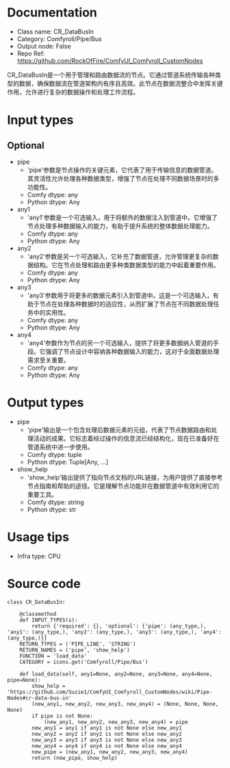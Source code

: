 # Documentation
- Class name: CR_DataBusIn
- Category: Comfyroll/Pipe/Bus
- Output node: False
- Repo Ref: https://github.com/RockOfFire/ComfyUI_Comfyroll_CustomNodes

CR_DataBusIn是一个用于管理和路由数据流的节点。它通过管道系统传输各种类型的数据，确保数据流在管道架构内有序且高效。此节点在数据流整合中发挥关键作用，允许进行复杂的数据操作和处理工作流程。

# Input types
## Optional
- pipe
    - 'pipe'参数是节点操作的关键元素，它代表了用于传输信息的数据管道。其灵活性允许处理各种数据类型，增强了节点在处理不同数据场景时的多功能性。
    - Comfy dtype: any
    - Python dtype: Any
- any1
    - 'any1'参数是一个可选输入，用于将额外的数据注入到管道中。它增强了节点处理多种数据输入的能力，有助于提升系统的整体数据处理能力。
    - Comfy dtype: any
    - Python dtype: Any
- any2
    - 'any2'参数是另一个可选输入，它补充了数据管道，允许管理更复杂的数据结构。它在节点处理和路由更多种类数据类型的能力中起着重要作用。
    - Comfy dtype: any
    - Python dtype: Any
- any3
    - 'any3'参数用于将更多的数据元素引入到管道中。这是一个可选输入，有助于节点在处理各种数据时的适应性，从而扩展了节点在不同数据处理任务中的实用性。
    - Comfy dtype: any
    - Python dtype: Any
- any4
    - 'any4'参数作为节点的另一个可选输入，提供了将更多数据纳入管道的手段。它强调了节点设计中容纳各种数据输入的能力，这对于全面数据处理需求至关重要。
    - Comfy dtype: any
    - Python dtype: Any

# Output types
- pipe
    - 'pipe'输出是一个包含处理后数据元素的元组，代表了节点数据路由和处理活动的成果。它标志着经过操作的信息流已经结构化，现在已准备好在管道系统中进一步使用。
    - Comfy dtype: tuple
    - Python dtype: Tuple[Any, ...]
- show_help
    - 'show_help'输出提供了指向节点文档的URL链接，为用户提供了直接参考节点指南和帮助的途径。它是理解节点功能并在数据管道中有效利用它的重要工具。
    - Comfy dtype: string
    - Python dtype: str

# Usage tips
- Infra type: CPU

# Source code
```
class CR_DataBusIn:

    @classmethod
    def INPUT_TYPES(s):
        return {'required': {}, 'optional': {'pipe': (any_type,), 'any1': (any_type,), 'any2': (any_type,), 'any3': (any_type,), 'any4': (any_type,)}}
    RETURN_TYPES = ('PIPE_LINE', 'STRING')
    RETURN_NAMES = ('pipe', 'show_help')
    FUNCTION = 'load_data'
    CATEGORY = icons.get('Comfyroll/Pipe/Bus')

    def load_data(self, any1=None, any2=None, any3=None, any4=None, pipe=None):
        show_help = 'https://github.com/Suzie1/ComfyUI_Comfyroll_CustomNodes/wiki/Pipe-Nodes#cr-data-bus-in'
        (new_any1, new_any2, new_any3, new_any4) = (None, None, None, None)
        if pipe is not None:
            (new_any1, new_any2, new_any3, new_any4) = pipe
        new_any1 = any1 if any1 is not None else new_any1
        new_any2 = any2 if any2 is not None else new_any2
        new_any3 = any3 if any3 is not None else new_any3
        new_any4 = any4 if any4 is not None else new_any4
        new_pipe = (new_any1, new_any2, new_any3, new_any4)
        return (new_pipe, show_help)
```